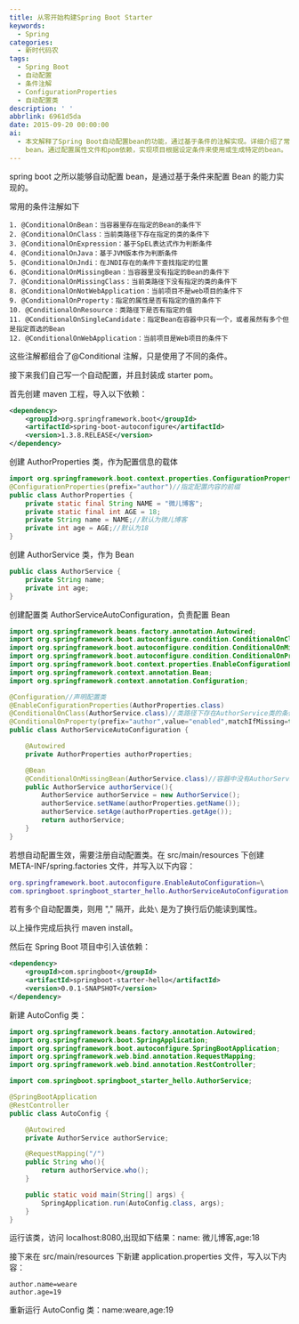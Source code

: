 ```yaml
---
title: 从零开始构建Spring Boot Starter
keywords:
  - Spring
categories:
  - 新时代码农
tags:
  - Spring Boot
  - 自动配置
  - 条件注解
  - ConfigurationProperties
  - 自动配置类
description: ' '
abbrlink: 6961d5da
date: 2015-09-20 00:00:00
ai:
  - 本文解释了Spring Boot自动配置bean的功能，通过基于条件的注解实现。详细介绍了常用的条件注解，如@ConditionalOnBean、@ConditionalOnClass等，并以一个例子展示了如何自定义自动配置类来管理AuthorService
    bean。通过配置属性文件和pom依赖，实现项目根据设定条件来使用或生成特定的bean。
---
```


spring boot 之所以能够自动配置 bean，是通过基于条件来配置 Bean 的能力实现的。

常用的条件注解如下

```
1. @ConditionalOnBean：当容器里存在指定的Bean的条件下
2. @ConditionalOnClass：当前类路径下存在指定的类的条件下
3. @ConditionalOnExpression：基于SpEL表达式作为判断条件
4. @ConditionalOnJava：基于JVM版本作为判断条件
5. @ConditionalOnJndi：在JNDI存在的条件下查找指定的位置
6. @ConditionalOnMissingBean：当容器里没有指定的Bean的条件下
7. @ConditionalOnMissingClass：当前类路径下没有指定的类的条件下
8. @ConditionalOnNotWebApplication：当前项目不是web项目的条件下
9. @ConditionalOnProperty：指定的属性是否有指定的值的条件下
10. @ConditionalOnResource：类路径下是否有指定的值
11. @ConditionalOnSingleCandidate：指定Bean在容器中只有一个，或者虽然有多个但是指定首选的Bean
12. @ConditionalOnWebApplication：当前项目是Web项目的条件下
```

这些注解都组合了@Conditional 注解，只是使用了不同的条件。

接下来我们自己写一个自动配置，并且封装成 starter pom。

首先创建 maven 工程，导入以下依赖：

```xml
<dependency>
    <groupId>org.springframework.boot</groupId>
    <artifactId>spring-boot-autoconfigure</artifactId>
    <version>1.3.8.RELEASE</version>
</dependency>
```

创建 AuthorProperties 类，作为配置信息的载体

```java
import org.springframework.boot.context.properties.ConfigurationProperties;
@ConfigurationProperties(prefix="author")//指定配置内容的前缀
public class AuthorProperties {
    private static final String NAME = "微儿博客";
    private static final int AGE = 18;
    private String name = NAME;//默认为微儿博客
    private int age = AGE;//默认为18
}
```

创建 AuthorService 类，作为 Bean

```java
public class AuthorService {
    private String name;
    private int age;
}
```

创建配置类 AuthorServiceAutoConfiguration，负责配置 Bean

```java
import org.springframework.beans.factory.annotation.Autowired;
import org.springframework.boot.autoconfigure.condition.ConditionalOnClass;
import org.springframework.boot.autoconfigure.condition.ConditionalOnMissingBean;
import org.springframework.boot.autoconfigure.condition.ConditionalOnProperty;
import org.springframework.boot.context.properties.EnableConfigurationProperties;
import org.springframework.context.annotation.Bean;
import org.springframework.context.annotation.Configuration;

@Configuration//声明配置类
@EnableConfigurationProperties(AuthorProperties.class)
@ConditionalOnClass(AuthorService.class)//类路径下存在AuthorService类的条件下
@ConditionalOnProperty(prefix="author",value="enabled",matchIfMissing=true)//在前缀为author的配置为enabled的情况下，即author=enabled,没有配置默认为enabled
public class AuthorServiceAutoConfiguration {

    @Autowired
    private AuthorProperties authorProperties;

    @Bean
    @ConditionalOnMissingBean(AuthorService.class)//容器中没有AuthorService的Bean的条件下配置该Bean
    public AuthorService authorService(){
        AuthorService authorService = new AuthorService();
        authorService.setName(authorProperties.getName());
        authorService.setAge(authorProperties.getAge());
        return authorService;
    }
}
```

若想自动配置生效，需要注册自动配置类。在 src/main/resources 下创建 META-INF/spring.factories 文件，并写入以下内容：

```lua
org.springframework.boot.autoconfigure.EnableAutoConfiguration=\
com.springboot.springboot_starter_hello.AuthorServiceAutoConfiguration
```

若有多个自动配置类，则用 "," 隔开，此处`\` 是为了换行后仍能读到属性。

以上操作完成后执行 maven install。

然后在 Spring Boot 项目中引入该依赖：

```xml
<dependency>
    <groupId>com.springboot</groupId>
    <artifactId>springboot-starter-hello</artifactId>
    <version>0.0.1-SNAPSHOT</version>
</dependency>
```

新建 AutoConfig 类：

```java
import org.springframework.beans.factory.annotation.Autowired;
import org.springframework.boot.SpringApplication;
import org.springframework.boot.autoconfigure.SpringBootApplication;
import org.springframework.web.bind.annotation.RequestMapping;
import org.springframework.web.bind.annotation.RestController;

import com.springboot.springboot_starter_hello.AuthorService;

@SpringBootApplication
@RestController
public class AutoConfig {

    @Autowired
    private AuthorService authorService;

    @RequestMapping("/")
    public String who(){
        return authorService.who();
    }

    public static void main(String[] args) {
        SpringApplication.run(AutoConfig.class, args);
    }
}
```

运行该类，访问 localhost:8080,出现如下结果：name: 微儿博客,age:18

接下来在 src/main/resources 下新建 application.properties 文件，写入以下内容：

```
author.name=weare
author.age=19
```

重新运行 AutoConfig 类：name:weare,age:19
